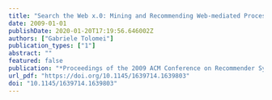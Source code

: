 ```yaml
---
title: "Search the Web x.0: Mining and Recommending Web-mediated Processes"
date: 2009-01-01
publishDate: 2020-01-20T17:19:56.646002Z
authors: ["Gabriele Tolomei"]
publication_types: ["1"]
abstract: ""
featured: false
publication: "*Proceedings of the 2009 ACM Conference on Recommender Systems, RecSys 2009, New York, NY, USA, October 23-25, 2009*, pp. 417-420"
url_pdf: "https://doi.org/10.1145/1639714.1639803"
doi: "10.1145/1639714.1639803"
---
```


